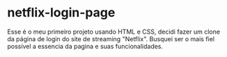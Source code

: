 # netflix-login-page
Esse é o meu primeiro projeto usando HTML e CSS, decidi fazer um clone da página de login do site de streaming "Netflix".
Busquei ser o mais fiel possível a essencia da pagina e suas funcionalidades.
